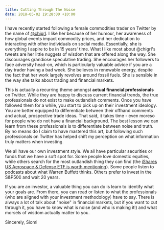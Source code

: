 ```yaml
---
title: Cutting Through The Noise
date: 2018-05-02 19:28:00 +10:00
---
```


I have recently started following a female commodities trader on Twitter by the name of [@chigrl](http://twitter.com/chigrl). I like her because of her humour, her awareness of how global events impact commodity prices, and her dedication to interacting with other individuals on social media. Essentially, she is everything I aspire to be in 15 years' time. What I like most about @chigrl's tweets are her little nuggets of wisdom that are offered along the way. She discourages grandiose speculative trading. She encourages her followers to face adversity head-on, which is particularly valuable advice if you are a day trader having a bad week. She believes in renewable energy, despite the fact that her work largely revolves around fossil fuels. She is sensible in the way she talks about trading and financial markets. 

This is actually a recurring theme amongst **actual financial professionals** on Twitter. While they are happy to discuss current financial trends, the true professionals do not exist to make outlandish comments. Once you have followed them for a while, you start to pick up on their investment ideology. You are better equipped to differentiate between their offhand comments and actual, prospective trade ideas. That said, it takes time - even moreso for people who do not have a financial background. The best lesson we can learn from these professionals is to differentiate between noise and truth. By no means do I claim to have mastered this art, but following such professionals on Twitter has helped shift my perception on what information truly matters when investing. 

We all have our own investment style. We all have particular securities or funds that we have a soft spot for. Some people love domestic equities, while others search for the most outlandish thing they can find (the [iShares US Aerospace & Defense ETF is worth mentioning](https://www.ishares.com/us/products/239502/ishares-us-aerospace-defense-etf)). Some people listen to podcasts about what Warren Buffett thinks. Others prefer to invest in the S&P500 and wait 20 years. 

If you are an investor, a valuable thing you can do is learn to identify what your goals are. From there, you can read or listen to what the professionals (who are aligned with your investment methodology) have to say. There is always a lot of talk about "noise" in financial markets, but if you want to cut through it, you have to know what is noise (and who is making it!) and what morsels of wisdom actually matter to you. 


Sincerely,
Siomi

